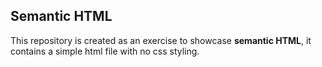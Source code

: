 ## Semantic HTML
This repository is created as an exercise to showcase __semantic HTML__, it contains a simple html file with no css styling.